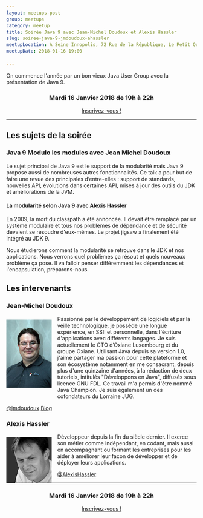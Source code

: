```yaml
---
layout: meetups-post
group: meetups
category: meetup
title: Soirée Java 9 avec Jean-Michel Doudoux et Alexis Hassler
slug: soiree-java-9-jmdoudoux-ahassler
meetupLocation: A Seine Innopolis, 72 Rue de la République, Le Petit Quevilly
meetupDate: 2018-01-16 19:00

---
```


On commence l'année par un bon vieux Java User Group avec la présentation de Java 9.

<div style="text-align: center;">
  <h3>Mardi 16 Janvier 2018 de 19h à 22h</h3>
  <p>
    <a class="button" target="_blank" href="http://meetu.ps/e/DGBRq/typwJ/g">
      Inscrivez-vous !
    </a>
  </p>
</div>

----

## Les sujets de la soirée

### Java 9 Modulo les modules avec Jean Michel Doudoux

Le sujet principal de Java 9 est le support de la modularité mais Java 9 propose aussi de nombreuses autres fonctionnalités. Ce talk a pour but de faire une revue des principales d’entre-elles : support de standards, nouvelles API, évolutions dans certaines API, mises à jour des outils du JDK et améliorations de la JVM.

#### La modularité selon Java 9 avec Alexis Hassler

En 2009, la mort du classpath a été annoncée. Il devait être remplacé par un système modulaire et tous nos problèmes de dépendance et de sécurité devaient se résoudre d'eux-mêmes. Le projet jigsaw a finalement été intégré au JDK 9.

Nous étudierons comment la modularité se retrouve dans le JDK et nos applications. Nous verrons quel problèmes ça résout et quels nouveaux problème ça pose. Il va falloir penser différemment les dépendances et l'encapsulation, préparons-nous.

## Les intervenants

### Jean-Michel Doudoux

<img src="/images/meetups/jmdoudoux.jpg" alt="Jean Michel Doudoux" width="120" style="float: left; margin: 10px 15px 0px 0px;"/>

<p style="overflow: auto;">Passionné par le développement de logiciels et par la veille technologique, je possède une longue expérience, en SSII et personnelle, dans l'écriture d'applications avec différents langages. Je suis actuellement le CTO d’Oxiane Luxembourg et du groupe Oxiane. Utilisant Java depuis sa version 1.0, j'aime partager ma passion pour cette plateforme et son écosystème notamment en me consacrant, depuis plus d'une quinzaine d'années, à la rédaction de deux tutoriels, intitulés "Développons en Java", diffusés sous licence GNU FDL. Ce travail m'a permis d'être nommé Java Champion. Je suis également un des cofondateurs du Lorraine JUG.</p>

<a href="https://twitter.com/jmdoudoux">@jmdoudoux</a>
<a href="http://www.jmdoudoux.fr">Blog</a>

### Alexis Hassler

<img src="/images/meetups/alexis-hassler.png" alt="Alexis Hassler" width="120" style="float: left; margin: 10px 15px 0px 0px;"/>


<p style="overflow: auto;">
Développeur depuis la fin du siècle dernier. Il exerce son métier comme indépendant, en codant, mais aussi en accompagnant ou formant les entreprises pour les aider à améliorer leur façon de développer et de déployer leurs applications.
</p>

<a href="https://twitter.com/AlexisHassler">@AlexisHassler</a>

----

<div style="text-align: center;">
  <h3>Mardi 16 Janvier 2018 de 19h à 22h</h3>
    <p>
      <a class="button" target="_blank" href="http://meetu.ps/e/DGBRq/typwJ/g">
        Inscrivez-vous !
      </a>
    </p>  
</div>
